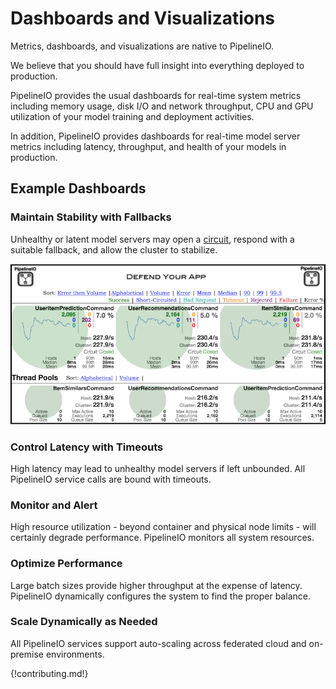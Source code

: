 # Dashboards and Visualizations 
Metrics, dashboards, and visualizations are native to PipelineIO.  

We believe that you should have full insight into everything deployed to production.

PipelineIO provides the usual dashboards for real-time system metrics including memory usage, disk I/O and network throughput, CPU and GPU utilization of your model training and deployment activities.

In addition, PipelineIO provides dashboards for real-time model server metrics including latency, throughput, and health of your models in production.

## Example Dashboards

### Maintain Stability with Fallbacks
Unhealthy or latent model servers may open a [circuit](https://www.infoq.com/interviews/Building-Resilient-Systems-Michael-Nygard), respond with a suitable fallback, and allow the cluster to stabilize.

![Model Health](/img/hystrix-example-600x306.png)

### Control Latency with Timeouts
High latency may lead to unhealthy model servers if left unbounded.  All PipelineIO service calls are bound with timeouts.

### Monitor and Alert
High resource utilization - beyond container and physical node limits - will certainly degrade performance.  PipelineIO monitors all system resources.

### Optimize Performance
Large batch sizes provide higher throughput at the expense of latency.  PipelineIO dynamically configures the system to find the proper balance.

### Scale Dynamically as Needed
All PipelineIO services support auto-scaling across federated cloud and on-premise environments.

{!contributing.md!}
